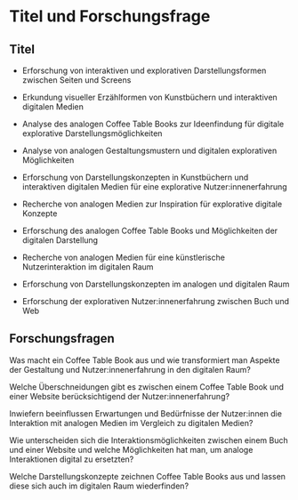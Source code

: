 # Titel und Forschungsfrage

## Titel

- Erforschung von interaktiven und explorativen Darstellungsformen zwischen Seiten und Screens

- Erkundung visueller Erzählformen von Kunstbüchern und interaktiven digitalen Medien

- Analyse des analogen Coffee Table Books zur Ideenfindung für digitale explorative Darstellungsmöglichkeiten

- Analyse von analogen Gestaltungsmustern und digitalen explorativen Möglichkeiten

- Erforschung von Darstellungskonzepten in Kunstbüchern und interaktiven digitalen Medien für eine explorative Nutzer:innenerfahrung

- Recherche von analogen Medien zur Inspiration für explorative digitale Konzepte

- Erforschung des analogen Coffee Table Books und Möglichkeiten der digitalen Darstellung

- Recherche von analogen Medien für eine künstlerische Nutzerinteraktion im digitalen Raum

- Erforschung von Darstellungskonzepten im analogen und digitalen Raum

- Erforschung der explorativen Nutzer:innenerfahrung zwischen Buch und Web

## Forschungsfragen

Was macht ein Coffee Table Book aus und wie transformiert man Aspekte der Gestaltung und Nutzer:innenerfahrung in den digitalen Raum?

Welche Überschneidungen gibt es zwischen einem Coffee Table Book und einer Website berücksichtigend der Nutzer:innenerfahrung?

Inwiefern beeinflussen Erwartungen und Bedürfnisse der Nutzer:innen die Interaktion mit analogen Medien im Vergleich zu digitalen Medien?

Wie unterscheiden sich die Interaktionsmöglichkeiten zwischen einem Buch und einer Website und welche Möglichkeiten hat man, um analoge Interaktionen digital zu ersetzten?

Welche Darstellungskonzepte zeichnen Coffee Table Books aus und lassen diese sich auch im digitalen Raum wiederfinden?
